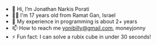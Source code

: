 - 👋 Hi, I’m Jonathan Narkis Porati
- 💁‍♂️ I'm 17 years old from Ramat Gan, Israel
- 💞️ My experience in programming is about 2+ years
- 📫 How to reach me yonibilly@gmail.com, moneyjonny
- ⚡ Fun fact: I can solve a rubix cube in under 30 seconds!
